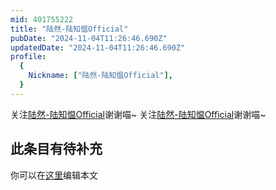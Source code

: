 ```yaml
---
mid: 401755222
title: "陆然-陆知愠Official"
pubDate: "2024-11-04T11:26:46.690Z"
updatedDate: "2024-11-04T11:26:46.690Z"
profile:
  {
    Nickname: ["陆然-陆知愠Official"],
  }
---
```


关注[陆然-陆知愠Official](https://space.bilibili.com/401755222)谢谢喵~ 关注[陆然-陆知愠Official](https://space.bilibili.com/401755222)谢谢喵~

## 此条目有待补充
你可以在[这里](https://github.com/Yuhanawa/VTuber.ICU/edit/master/src/content/v/陆然-陆知愠Official/index.md)编辑本文
